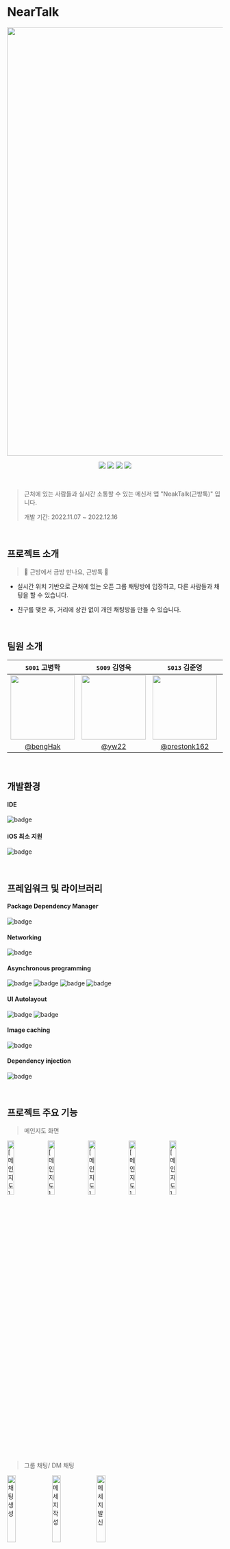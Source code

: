 # NearTalk

<p align="center"><img src="/images/nearTalkLogo2.png" width="1000"></p>

<p align="center">
  <img src="https://img.shields.io/badge/Swift-F05138?style=for-the-badge&logo=Swift&logoColor=white"/>
  <img src="https://img.shields.io/badge/UIkit-2396F3?style=for-the-badge&logo=iOS&logoColor=white"/>
  <img src="https://img.shields.io/badge/RxSwift-8D1F89?style=for-the-badge&logo=ReactiveX&logoColor=white"/>
  <img src="https://img.shields.io/badge/Firebase-FFCA28?style=for-the-badge&logo=Firebase&logoColor=white"/>
</p>

<br>

> 근처에 있는 사람들과 실시간 소통할 수 있는 메신저 앱 "NeakTalk(근방톡)" 입니다.
> 
> 개발 기간: 2022.11.07 ~ 2022.12.16

<br>

## 프로젝트 소개
> 💫 근방에서 금방 만나요, 근방톡 💫

- 실시간 위치 기반으로 근처에 있는 오픈 그룹 채팅방에 입장하고, 다른 사람들과 채팅을 할 수 있습니다.

- 친구를 맺은 후, 거리에 상관 없이 개인 채팅방을 만들 수 있습니다.

<br>

## 팀원 소개

|`S001` 고병학|`S009` 김영욱|`S013` 김준영|`S025` 신동은|`S046` 임창묵|
|:--:|:--:|:--:|:--:|:--:|
|<img src="https://avatars.githubusercontent.com/u/41236155?v=4" width="150">|<img src="https://avatars.githubusercontent.com/u/100309352?v=4" width="150">|<img src="https://avatars.githubusercontent.com/u/46563413?v=4" width="150">|<img src="https://avatars.githubusercontent.com/u/55118858?v=4" width="150">|<img src="https://avatars.githubusercontent.com/u/58398099?v=4" width="150">|
|[@bengHak](https://github.com/bengHak)|[@yw22](https://github.com/yw22)|[@prestonk162](https://github.com/prestonk162)|[@dongeunshin](https://github.com/dongeunshin)|[@lymchgmk](https://github.com/lymchgmk)|

<br>

## 개발환경

#### IDE
![badge](https://img.shields.io/badge/Xcode-14.1-147EFB?style=for-the-badge&logo=Xcode&logoColor=147EFB)

#### iOS 최소 지원
![badge](https://img.shields.io/badge/iOS-15.0-lightgrey.svg?style=for-the-badge&logo=apple&logoColor=white)

<br>

## 프레임워크 및 라이브러리

#### Package Dependency Manager
![badge](https://img.shields.io/badge/CocoaPods-1.11.3-EE3322.svg?style=for-the-badge&logo=CocoaPods&logoColor=EE3322)

#### Networking
![badge](https://img.shields.io/badge/Firebase-10.3.0-FFCA28.svg?style=for-the-badge&logo=Firebase&logoColor=FFCA28)

#### Asynchronous programming
![badge](https://img.shields.io/badge/RxSwift-6.5.0-B7178C.svg?style=for-the-badge&logo=ReactiveX&logoColor=B7178C)
![badge](https://img.shields.io/badge/RxCocoa-6.5.0-B7176C.svg?style=for-the-badge&logo=ReactiveX&logoColor=B7176C)
![badge](https://img.shields.io/badge/RxGesture-4.0.0-B7174C.svg?style=for-the-badge&logo=ReactiveX&logoColor=B7174C)
![badge](https://img.shields.io/badge/RxBlocking-6.5-B7172C.svg?style=for-the-badge&logo=ReactiveX&logoColor=B7172C)

#### UI Autolayout
![badge](https://img.shields.io/badge/SnapKit-5.6.0-F05138?style=for-the-badge&logo=Swift&logoColor=F05138)
![badge](https://img.shields.io/badge/Then-3.0.0-F06138.svg?style=for-the-badge&logo=Swift&logoColor=F06138)

#### Image caching
![badge](https://img.shields.io/badge/Kingfisher-7.4.1-F07138.svg?style=for-the-badge&logo=Swift&logoColor=F07138)

#### Dependency injection
![badge](https://img.shields.io/badge/Swinject-2.8.3-F08138.svg?style=for-the-badge&logo=Swift&logoColor=F08138)

<br>

## 프로젝트 주요 기능

> 메인지도 화면

<img alt="[메인지도] 권한요청" src="/images/screenshot/메인지도/권한요청.png" width=18%> <img alt="[메인지도] 채팅방 클러스터링" src="/images/screenshot/메인지도/채팅방 클러스터링.gif" width=18%> <img alt="[메인지도] 콜아웃뷰" src="/images/screenshot/메인지도/콜아웃뷰.gif" width=18%> <img alt="[메인지도] 바텀시트" src="/images/screenshot/메인지도/바텀시트.gif" width=18%> <img alt="[메인지도] 입장가능거리" src="/images/screenshot/메인지도/입장가능거리.gif" width=18%>

<br>

> 그룹 채팅/ DM 채팅 

<img alt="채팅생성" src="/images/채팅생성.png" width=20%> <img alt="메세지작성" src="/images/메세지작성.png" width=20% > <img alt="메세지발신" src="/images/메세지발신.png" width=20% >

- 채팅방을 생성하고 메세지를 작성할 수 있습니다.

<img alt="채팅입장" src="/images/채팅방입장.png" width=20%> <img alt="메세지송수신" src="/images/메세지송수신.png" width=20% > <img alt="채팅방탈퇴" src="/images/채팅방탈퇴.png" width=20% >

- 지도에서 입장한 채팅방에서 그룹 채팅이 가능합니다.
- 안 읽은 사람 수를 메세지마다 표시해 줍니다.
- 우 상단 버튼을 통해 채팅방 나가기를 할 수 있습니다.

<br>

> 채팅방 목록

<img alt="채팅방목록01" src="/images/screenshot/채팅방목록01.png" width=20%> <img alt="채팅방목록02" src="/images/screenshot/채팅방목록02.png" width=20% > <img alt="채팅방목록03" src="/images/screenshot/채팅방목록03.png" width=20% >

- Group 채팅방과 DM 채팅방을 분리했습니다.
- 현재위치기반으로 입장 가능한 채팅방을 UI로 표시했습니다.
- 실시간으로 서버와 동기화해 새로운 메세지가 올때마다 UI를 업데이트합니다.

<br>

> QR코드를 통한 친구 추가/삭제 및 채팅

<img alt="친구목록01" src="/images/screenshot/친구목록01.png" width=20% /> <img alt="친구목록02" src="/images/screenshot/친구목록02.png" width=20% /> <img alt="친구목록03" src="/images/screenshot/친구목록03.png" width=20% /> <img alt="친구추가01" src="/images/screenshot/친구추가01.gif" width=20% />

- QR코드를 통하여 친구추가와 추가한 친구를 삭제할 수 있습니다.
- QR코드로 추가한 친구와 대화할수 있습니다.

<br>

> 애플 계정으로 회원 가입, 로그인, 회원 탈퇴

<img alt="로그인화면" src="https://user-images.githubusercontent.com/46563413/208241267-fe0fdd14-4c4e-46ae-bbc8-c834e7fc471a.png" width=25% /><img src="https://user-images.githubusercontent.com/46563413/208241268-bfe4279b-c6a3-46e7-b03d-1f129d11338c.png" width=25% /><img src="https://user-images.githubusercontent.com/46563413/208241504-b7e0fd32-a51e-4216-a221-ad216ede02b7.png" width=24% />

<br>

> 텍스트와 이미지로 프로필 등록 및 편집

<img src="https://user-images.githubusercontent.com/46563413/208240532-1d88021f-a63d-4e5b-b345-aba544bd9706.png" width=24%><img src="https://user-images.githubusercontent.com/46563413/208240524-efbd816b-180f-43c5-88c6-3308162bcbf8.png" width=25%><img src="https://user-images.githubusercontent.com/46563413/208240519-c09d4849-36b7-4f61-876e-e2ebb23a156c.png" width=25%>

- 프로필 사진은 설정 앱에서 접근을 허용한 사진만 사용 가능합니다.

<br>

> 다크 모드 지원

|<img src="https://user-images.githubusercontent.com/46563413/208240529-b5491a10-ecd7-48a2-9ed7-864962c94d1c.png">|<img src="https://user-images.githubusercontent.com/46563413/208240528-319d5a8e-d366-4ce1-aa98-ceadce89dc2a.png">|<img src="https://user-images.githubusercontent.com/46563413/208240536-42a3aa2a-0964-4f55-9022-214a30b6ecda.png">|<img src="https://user-images.githubusercontent.com/46563413/208240534-5134dc2e-bd93-4390-bf2b-06410c515481.png">|
|:-:|:-:|:-:|:-:|
|`시스템 설정 (라이트)`|`시스템 설정 (다크)`|`다크 모드`|`라이트 모드`|

<br>

## 아키텍쳐 & 디자인 패턴
<img alt="Data Flow" src="/images/Flow.png">

> ### Clean Architecture

- 프레젠테이션 레이어, 도메인 레이어, 데이터 레이어로 분리된 코드로 각 레이어에서 개발한 결과물을 합칠 때 이점이 있기 때문에 도입했습니다.
- 도메인 레이어가 UI와 독립적이기 때문에 비즈니스 로직의 유닛 테스트에 용이합니다.
- MVVM에서 viewModel이 커지는 것을 use case와 repsoitory 코드로 분산할 수 있습니다.

> ###  MVVM - C

- View와 독립적으로 개발할 수 있는 viewModel을 활용해서 유닛 테스트하기에 용이한 **MVVM 패턴**을 도입했습니다.
- View의 화면전환 로직을 viewController에서 분리하는 것으로 화면전환을 유연하게 할 수 있는 **코디네이터 패턴**을 도입했습니다.


#### [프로젝트 과정을 보고싶으시다면 WIKI를 참고해주세요!](https://github.com/boostcampwm-2022/iOS06-NearTalk/wiki)
